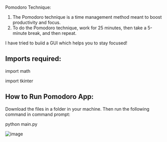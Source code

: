 Pomodoro Technique:

1. The Pomodoro technique is a time management method meant to boost productivity and focus.
2. To do the Pomodoro technique, work for 25 minutes, then take a 5-minute break, and then repeat.

I have tried to buiid a GUI which helps you to stay focused!

Imports required:
------------------
import math

import tkinter

How to Run Pomodoro App:
--------------------------

Download the files in a folder in your machine. Then run the following command in command prompt:

python main.py

![image](https://user-images.githubusercontent.com/96917574/178920202-d45be32e-73cd-46f1-89a1-9c828577fb39.png)
